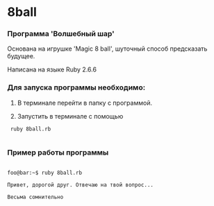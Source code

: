 # 8ball

### Программа 'Волшебный шар'

Основана на игрушке 'Magic 8 ball', шуточный способ предсказать будущее.

Написана на языке Ruby 2.6.6

### Для запуска программы необходимо:

1. В терминале перейти в папку с программой.

2. Запустить в терминале с помощью
``` 
 ruby 8ball.rb
 
```

### Пример работы программы

```console

foo@bar:~$ ruby 8ball.rb

Привет, дорогой друг. Отвечаю на твой вопрос...

Весьма сомнительно

```


